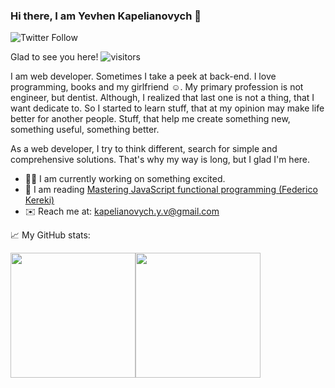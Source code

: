 ### Hi there, I am Yevhen Kapelianovych 👋

![Twitter Follow](https://img.shields.io/twitter/follow/kapelianovych?label=Twitter&style=social)

Glad to see you here! ![visitors](https://visitor-badge.glitch.me/badge?page_id=YevhenKap.YevhenKap)

I am web developer. Sometimes I take a peek at back-end. I love programming, books and my girlfriend ☺️.
My primary profession is not engineer, but dentist. Although, I realized that last one is not a thing, that I want dedicate to.
So I started to learn stuff, that at my opinion may make life better for another people. Stuff, that help me create something new,
something useful, something better.

As a web developer, I try to think different, search for simple and comprehensive solutions. That's why my way is long, but I glad I'm here.

- 👨‍💻 I am currently working on something excited.
- 📖 I am reading [Mastering JavaScript functional programming (Federico Kereki)](https://www.goodreads.com/book/show/37760560-mastering-javascript-functional-programming)
- ✉️ Reach me at: kapelianovych.y.v@gmail.com

📈 My GitHub stats:

<img height="200em;" src="https://github-readme-stats.vercel.app/api?username=YevhenKap&show_icons=true&hide_border=true&&count_private=true&include_all_commits=true" /><img height="200em;" src="https://github-readme-stats.vercel.app/api/top-langs/?username=YevhenKap&langs_count=10&layout=compact" />
